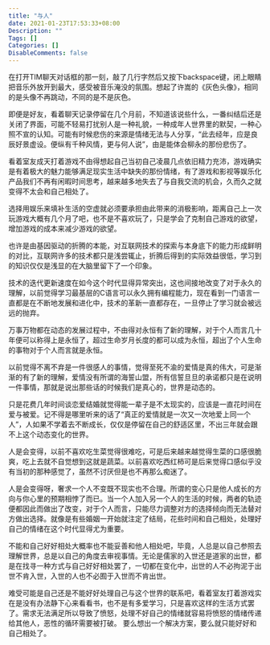 ```yaml
---
title: "与人"
date: 2021-01-23T17:53:33+08:00
Description: ""
Tags: []
Categories: []
DisableComments: false
---
```

在打开TIM聊天对话框的那一刻，敲了几行字然后又按下backspace键，闭上眼睛把音乐外放开到最大，感受被音乐淹没的氛围。想起了许嵩的《灰色头像》，相同的是头像不再跳动，不同的是不是灰色。

即便是好友，看着聊天记录停留在几个月前，不知道该说些什么，一番纠结后还是关闭了界面，可能不轻易打扰别人是一种礼貌，一种成年人世界里的默契，一种心照不宣的认知。可能有时候悲伤的来源是情绪无法与人分享，“此去经年，应是良辰好景虚设。便纵有千种风情，更与何人说”，由是能体会柳永的那份悲伤了。

看着室友成天打着游戏不由得想起自己当初自己凌晨几点依旧精力充沛，游戏确实是有着极大的魅力能够满足现实生活中缺失的那份情绪，有了游戏和影视等娱乐化产品我们不再有闲暇时间思考，越来越多地失去了与自我交流的机会，久而久之就变得不太会和自己相处了。

选择用娱乐来填补生活的空虚就必须要承担由此带来的消极影响，距离自己上一次玩游戏大概有几个月了吧，也不是不喜欢玩了，只是学会了克制自己游戏的欲望，增加游戏的成本来减少游戏的欲望。

也许是由基因驱动的折腾的本能，对互联网技术的探索与本身底下的能力形成鲜明的对比，互联网许多的技术都只是浅尝辄止，折腾后得到的实际效益很低，学习到的知识仅仅是浅显的在大脑里留下了一个印象。

技术的迭代更新速度在如今这个时代显得异常突出，这也间接地改变了对于永久的理解，以前觉得学习最基层的C语言可以永久拥有编程能力，现在看到一门语言一直都是在不断地发展和进化中，技术的革新一直都存在，一旦停止了学习就会被远远的抛弃。

万事万物都在动态的发展过程中，不由得对永恒有了新的理解，对于个人而言几十年便可以称得上是永恒了，超过生命岁月长度的都可以成为永恒，超出了个人生命的事物对于个人而言就是永恒。

以前觉得不离不弃是一件很感人的事情，觉得至死不渝的爱情是真的伟大，可是渐渐的有了新的理解，爱情没有所谓的海誓山盟，所有信誓旦旦的承诺都只是在说明一件事情，那就是说出那些话的时候我们是真心的，世界是动态的。

只是花费几年时间谈恋爱结婚就觉得能一辈子是不太现实的，应该是一直花时间在爱与被爱。记不得是哪里听来的话了“真正的爱情就是一次又一次地爱上同一个人”，人如果不学着去不断成长，仅仅是停留在自己的舒适区里，不出三年就会跟不上这个动态变化的世界。

人是会变得，以前不喜欢吃生菜觉得很难吃，可是后来越来越觉得生菜的口感很脆爽，吃上去就不自觉想到这就是蔬菜。以前喜欢吃西红柿可是后来觉得口感似乎没有当初的那种感觉了，虽然不讨厌但是也不再那么痴迷了。

人是会变得呀，奢求一个人不变既不现实也不合理。所谓的变心只是他人成长的方向与你心里的预期相悖了而已。当一个人加入另一个人的生活的时候，两者的轨迹便都因此而做出了改变，对于个人而言，只能尽力调整对方的选择倾向而无法替对方做出选择。就像是有些婚姻一开始就注定了结局，花些时间和自己相处，处理好自己的情绪在这个时代显得尤为重要。

不能和自己好好相处大概率也不能妥善和他人相处吧，毕竟，人总是以自己参照去理解世界，总是以自己的角度去审视事情。无论是儒家的入世还是道家的出世，都是在找寻一种方式与自己好好相处罢了，一切都在变化中，出世的人不必拘泥于出世不肯入世，入世的人也不必囿于入世而不肯出世。

难受可能是自己还是不能好好处理自己与这个世界的联系吧，看着室友打着游戏实在是没有办法静下心来看看书，也不是有多爱学习，只是喜欢这样的生活方式罢了。需求无法满足所以导致了愤怒，处理不好自己的情绪就容易将愤怒的情绪传递给其他人，恶性的循环需要被打破。
要么想出一个解决方案，要么就只能好好和自己相处了。
